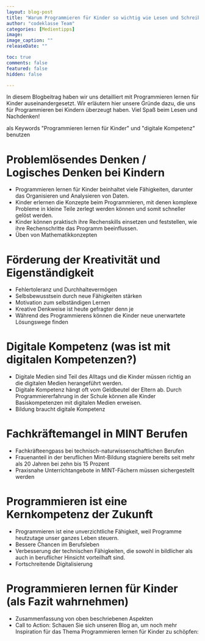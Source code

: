 ```yaml
---
layout: blog-post
title: "Warum Programmieren für Kinder so wichtig wie Lesen und Schreiben ist?"
author: "codeklasse Team"
categories: [Medientipps]
image: 
image_caption: ""
releaseDate: ""

toc: true
comments: false
featured: false
hidden: false

---
```

In diesem Blogbeitrag haben wir uns detailliert mit Programmieren lernen für Kinder auseinandergesetzt. Wir erläutern hier unsere Gründe dazu, die uns für Programmieren bei Kindern überzeugt haben. 
Viel Spaß beim Lesen und Nachdenken!
<!--more-->

als Keywords "Programmieren lernen für Kinder" und "digitale Kompetenz" benutzen 

# Problemlösendes Denken / Logisches Denken bei Kindern

- Programmieren lernen für Kinder beinhaltet viele Fähigkeiten, darunter das Organisieren und Analysieren von Daten.  
- Kinder erlernen die Konzepte beim Programmieren, mit denen komplexe Probleme in kleine Teile zerlegt werden können und somit schneller gelöst werden. 
- Kinder können praktisch ihre Rechenskills einsetzen und feststellen, wie ihre Rechenschritte das Programm beeinflussen. 
- Üben von Mathematikkonzepten

# Förderung der Kreativität und Eigenständigkeit

- Fehlertoleranz und Durchhaltevermögen 
- Selbsbewusstsein durch neue Fähigkeiten stärken 
- Motivation zum selbständigen Lernen
- Kreative Denkweise ist heute gefragter denn je
- Während des Programmierens können die Kinder neue unerwartete Lösungswege finden 

# Digitale Kompetenz (was ist mit digitalen Kompetenzen?)

- Digitale Medien sind Teil des Alltags und die Kinder müssen richtig an die digitalen Medien herangeführt werden.
- Digitale Kompetenz hängt oft vom Geldbeutel der Eltern ab. Durch Programmiererfahrung in der Schule können alle Kinder Basiskompetenzen mit digitalen Medien erweisen. 
- Bildung braucht digitale Kompetenz 

# Fachkräftemangel in MINT Berufen

- Fachkräfteengpass bei technisch-naturwissenschaftlichen Berufen
- Frauenanteil in der beruflichen Mint-Bildung stagniere bereits seit mehr als 20 Jahren bei zehn bis 15 Prozent
- Praxisnahe Unterrichtangebote in MINT-Fächern müssen sichergestellt werden

# Programmieren ist eine Kernkompetenz der Zukunft 

- Programmieren ist eine unverzichtliche Fähigkeit, weil Programme heutzutage unser ganzes Leben steuern. 
- Bessere Chancen im Berufsleben 
- Verbesserung der technischen Fähigkeiten, die sowohl in bildlicher als auch in beruflicher Hinsicht vorteilhaft sind. 
- Fortschreitende Digitalisierung 

# Programmieren lernen für Kinder (als Fazit wahrnehmen) 

- Zusammenfassung von oben beschriebenen Aspekten
- Call to Action: Schauen Sie sich unseren Blog an, um noch mehr Inspiration für das Thema Programmieren lernen für Kinder zu schöpfen: 